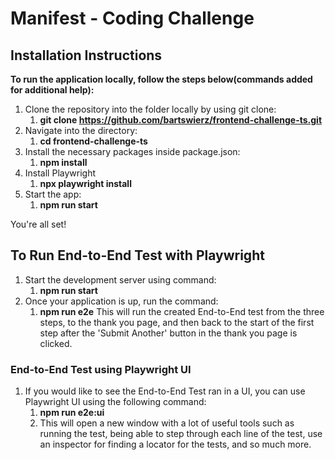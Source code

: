 # Manifest - Coding Challenge

## Installation Instructions
**To run the application locally, follow the steps below(commands added for additional help):**

1. Clone the repository into the folder locally by using git clone: 
   1. **git clone https://github.com/bartswierz/frontend-challenge-ts.git**
2. Navigate into the directory:
   1. **cd frontend-challenge-ts**
3. Install the necessary packages inside package.json:
   1. **npm install**
4. Install Playwright
   1. **npx playwright install** 
5. Start the app:
   1. **npm run start**

You're all set!

## To Run End-to-End Test with Playwright
1. Start the development server using command:
   1. **npm run start**
2. Once your application is up, run the command:
   1. **npm run e2e**
   This will run the created End-to-End test from the three steps, to the thank you page, and then back to the start of the first step after the 'Submit Another' button in the thank you page is clicked.

### End-to-End Test using Playwright UI 
  1. If you would like to see the End-to-End Test ran in a UI, you can use Playwright UI using the following command:
     1. **npm run e2e:ui**
     2. This will open a new window with a lot of useful tools such as running the test, being able to step through each line of the test, use an inspector for finding a locator for the tests, and so much more.
